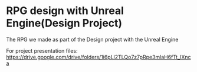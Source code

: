 # RPG design with Unreal Engine(Design Project)
The RPG we made as part of the Design project with the Unreal Engine 


For project presentation files: https://drive.google.com/drive/folders/1i6pLl2TLQo7z7pRpe3mlaH6fTt_lXnca
